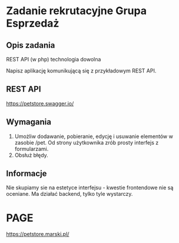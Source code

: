 # Zadanie rekrutacyjne Grupa Esprzedaż

## Opis zadania

REST API (w php) technologia dowolna

Napisz aplikację komunikującą się z przykładowym REST API.

## REST API

https://petstore.swagger.io/

## Wymagania

1. Umożliw dodawanie, pobieranie, edycję i usuwanie elementów w zasobie /pet. Od strony użytkownika zrób prosty
   interfejs z formularzami.
2. Obsłuż błędy.

## Informacje

Nie skupiamy sie na estetyce interfejsu - kwestie frontendowe nie są oceniane. Ma działać backend, tylko tyle wystarczy.

# PAGE

https://petstore.marski.pl/